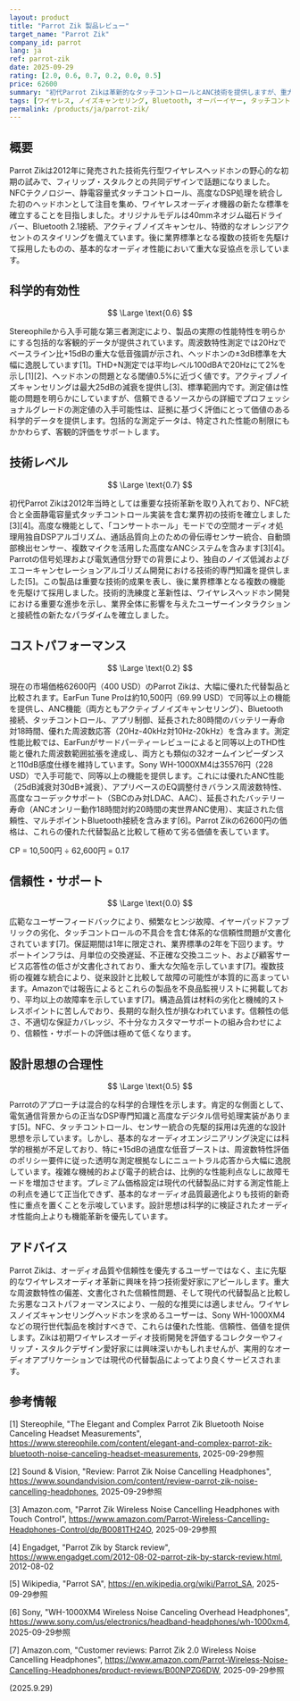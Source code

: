 ```yaml
---
layout: product
title: "Parrot Zik 製品レビュー"
target_name: "Parrot Zik"
company_id: parrot
lang: ja
ref: parrot-zik
date: 2025-09-29
rating: [2.0, 0.6, 0.7, 0.2, 0.0, 0.5]
price: 62600
summary: "初代Parrot Zikは革新的なタッチコントロールとANC技術を提供しますが、重大な周波数特性の問題、信頼性の低さ、そして現代の競合製品と比較して極めて劣るコストパフォーマンスに苦しんでいます。"
tags: [ワイヤレス, ノイズキャンセリング, Bluetooth, オーバーイヤー, タッチコントロール]
permalink: /products/ja/parrot-zik/
---
```


## 概要

Parrot Zikは2012年に発売された技術先行型ワイヤレスヘッドホンの野心的な初期の試みで、フィリップ・スタルクとの共同デザインで話題になりました。NFCテクノロジー、静電容量式タッチコントロール、高度なDSP処理を統合した初のヘッドホンとして注目を集め、ワイヤレスオーディオ機器の新たな標準を確立することを目指しました。オリジナルモデルは40mmネオジム磁石ドライバー、Bluetooth 2.1接続、アクティブノイズキャンセル、特徴的なオレンジアクセントのスタイリングを備えています。後に業界標準となる複数の技術を先駆けて採用したものの、基本的なオーディオ性能において重大な妥協点を示しています。

## 科学的有効性

$$ \Large \text{0.6} $$

Stereophileから入手可能な第三者測定により、製品の実際の性能特性を明らかにする包括的な客観的データが提供されています。周波数特性測定では20Hzでベースライン比+15dBの重大な低音強調が示され、ヘッドホンの±3dB標準を大幅に逸脱しています[1]。THD+N測定では平均レベル100dBAで20Hzにて2%を示し[1][2]、ヘッドホンの問題となる閾値0.5%に近づく値です。アクティブノイズキャンセリングは最大25dBの減衰を提供し[3]、標準範囲内です。測定値は性能の問題を明らかにしていますが、信頼できるソースからの詳細でプロフェッショナルグレードの測定値の入手可能性は、証拠に基づく評価にとって価値のある科学的データを提供します。包括的な測定データは、特定された性能の制限にもかかわらず、客観的評価をサポートします。

## 技術レベル

$$ \Large \text{0.7} $$

初代Parrot Zikは2012年当時としては重要な技術革新を取り入れており、NFC統合と全面静電容量式タッチコントロール実装を含む業界初の技術を確立しました[3][4]。高度な機能として、「コンサートホール」モードでの空間オーディオ処理用独自DSPアルゴリズム、通話品質向上のための骨伝導センサー統合、自動頭部検出センサー、複数マイクを活用した高度なANCシステムを含みます[3][4]。Parrotの信号処理および電気通信分野での背景により、独自のノイズ低減およびエコーキャンセレーションアルゴリズム開発における技術的専門知識を提供しました[5]。この製品は重要な技術的成果を表し、後に業界標準となる複数の機能を先駆けて採用しました。技術的洗練度と革新性は、ワイヤレスヘッドホン開発における重要な進歩を示し、業界全体に影響を与えたユーザーインタラクションと接続性の新たなパラダイムを確立しました。

## コストパフォーマンス

$$ \Large \text{0.2} $$

現在の市場価格62600円（400 USD）のParrot Zikは、大幅に優れた代替製品と比較されます。EarFun Tune Proは約10,500円（69.99 USD）で同等以上の機能を提供し、ANC機能（両方ともアクティブノイズキャンセリング）、Bluetooth接続、タッチコントロール、アプリ制御、延長された80時間のバッテリー寿命対18時間、優れた周波数応答（20Hz-40kHz対10Hz-20kHz）を含みます。測定性能比較では、EarFunがサードパーティーレビューによると同等以上のTHD性能と優れた周波数範囲拡張を達成し、両方とも類似の32オームインピーダンスと110dB感度仕様を維持しています。Sony WH-1000XM4は35576円（228 USD）で入手可能で、同等以上の機能を提供します。これには優れたANC性能（25dB減衰対30dB+減衰）、アプリベースのEQ調整付きバランス周波数特性、高度なコーデックサポート（SBCのみ対LDAC、AAC）、延長されたバッテリー寿命（ANCオンリー動作18時間対約20時間の実世界ANC使用）、実証された信頼性、マルチポイントBluetooth接続を含みます[6]。Parrot Zikの62600円の価格は、これらの優れた代替製品と比較して極めて劣る価値を表しています。

CP = 10,500円 ÷ 62,600円 = 0.17

## 信頼性・サポート

$$ \Large \text{0.0} $$

広範なユーザーフィードバックにより、頻繁なヒンジ故障、イヤーパッドファブリックの劣化、タッチコントロールの不具合を含む体系的な信頼性問題が文書化されています[7]。保証期間は1年に限定され、業界標準の2年を下回ります。サポートインフラは、月単位の交換遅延、不正確な交換ユニット、および顧客サービス応答性の低さが文書化されており、重大な欠陥を示しています[7]。複数技術の複雑な統合により、従来設計と比較して故障の可能性が本質的に高まっています。Amazonでは報告によるとこれらの製品を不良品監視リストに掲載しており、平均以上の故障率を示しています[7]。構造品質は材料の劣化と機械的ストレスポイントに苦しんでおり、長期的な耐久性が損なわれています。信頼性の低さ、不適切な保証カバレッジ、不十分なカスタマーサポートの組み合わせにより、信頼性・サポートの評価は極めて低くなります。

## 設計思想の合理性

$$ \Large \text{0.5} $$

Parrotのアプローチは混合的な科学的合理性を示します。肯定的な側面として、電気通信背景からの正当なDSP専門知識と高度なデジタル信号処理実装があります[5]。NFC、タッチコントロール、センサー統合の先駆的採用は先進的な設計思想を示しています。しかし、基本的なオーディオエンジニアリング決定には科学的根拠が不足しており、特に+15dBの過度な低音ブーストは、周波数特性評価のポリシー要件に従った透明な測定根拠なしにニュートラル応答から大幅に逸脱しています。複雑な機械的および電子的統合は、比例的な性能利点なしに故障モードを増加させます。プレミアム価格設定は現代の代替製品に対する測定性能上の利点を通じて正当化できず、基本的なオーディオ品質最適化よりも技術的新奇性に重点を置くことを示唆しています。設計思想は科学的に検証されたオーディオ性能向上よりも機能革新を優先しています。

## アドバイス

Parrot Zikは、オーディオ品質や信頼性を優先するユーザーではなく、主に先駆的なワイヤレスオーディオ革新に興味を持つ技術愛好家にアピールします。重大な周波数特性の偏差、文書化された信頼性問題、そして現代の代替製品と比較した劣悪なコストパフォーマンスにより、一般的な推奨には適しません。ワイヤレスノイズキャンセリングヘッドホンを求めるユーザーは、Sony WH-1000XM4などの現行世代製品を検討すべきで、これらは優れた性能、信頼性、価値を提供します。Zikは初期ワイヤレスオーディオ技術開発を評価するコレクターやフィリップ・スタルクデザイン愛好家には興味深いかもしれませんが、実用的なオーディオアプリケーションでは現代の代替製品によってより良くサービスされます。

## 参考情報

[1] Stereophile, "The Elegant and Complex Parrot Zik Bluetooth Noise Canceling Headset Measurements", https://www.stereophile.com/content/elegant-and-complex-parrot-zik-bluetooth-noise-canceling-headset-measurements, 2025-09-29参照

[2] Sound & Vision, "Review: Parrot Zik Noise Cancelling Headphones", https://www.soundandvision.com/content/review-parrot-zik-noise-cancelling-headphones, 2025-09-29参照

[3] Amazon.com, "Parrot Zik Wireless Noise Cancelling Headphones with Touch Control", https://www.amazon.com/Parrot-Wireless-Cancelling-Headphones-Control/dp/B0081TH24O, 2025-09-29参照

[4] Engadget, "Parrot Zik by Starck review", https://www.engadget.com/2012-08-02-parrot-zik-by-starck-review.html, 2012-08-02

[5] Wikipedia, "Parrot SA", https://en.wikipedia.org/wiki/Parrot_SA, 2025-09-29参照

[6] Sony, "WH-1000XM4 Wireless Noise Canceling Overhead Headphones", https://www.sony.com/us/electronics/headband-headphones/wh-1000xm4, 2025-09-29参照

[7] Amazon.com, "Customer reviews: Parrot Zik 2.0 Wireless Noise Cancelling Headphones", https://www.amazon.com/Parrot-Wireless-Noise-Cancelling-Headphones/product-reviews/B00NPZG6DW, 2025-09-29参照

(2025.9.29)